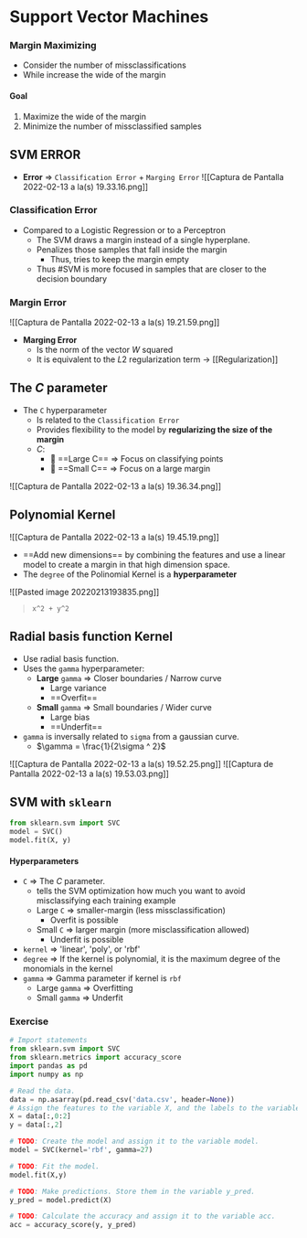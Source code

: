 # Support Vector Machines

### Margin Maximizing
- Consider the number of missclassifications 
- While increase the wide of the margin

#### Goal
1. Maximize the wide of the margin
2. Minimize the number of missclassified samples

## SVM ERROR
- **Error** => `Classification Error` + `Marging Error`
![[Captura de Pantalla 2022-02-13 a la(s) 19.33.16.png]]


### Classification Error
- Compared to a Logistic Regression or to a Perceptron
	- The SVM draws a margin instead of a single hyperplane.
	- Penalizes those samples that fall inside the margin
		- Thus, tries to keep the margin empty
	- Thus #SVM is more focused in samples that are closer to the decision boundary

### Margin Error

![[Captura de Pantalla 2022-02-13 a la(s) 19.21.59.png]]
- **Marging Error**
	- Is the norm of the vector $W$ squared
	- It is equivalent to the $L2$ regularization term -> [[Regularization]]

## The $C$ parameter

- The `C` hyperparameter
	- Is related to the `Classification Error`
	- Provides flexibility to the model by **regularizing the size of the margin**
	- $C$:
		- 🔴  ==Large C== => Focus on classifying points
		- 🔵  ==Small C== => Focus on a large margin
		
![[Captura de Pantalla 2022-02-13 a la(s) 19.36.34.png]]


## Polynomial Kernel
![[Captura de Pantalla 2022-02-13 a la(s) 19.45.19.png]]

- ==Add new dimensions== by combining the features and use a linear model to create a margin in that high dimension space.
- The `degree` of the Polinomial Kernel is a **hyperparameter**

![[Pasted image 20220213193835.png]]
> `x^2 + y^2`


## Radial basis function Kernel

- Use radial basis function.
- Uses the `gamma` hyperparameter:
	- **Large** `gamma` => Closer boundaries / Narrow curve
		- Large variance
		- ==Overfit==
	- **Small** `gamma` => Small boundaries / Wider curve
		- Large bias
		- ==Underfit==
- `gamma` is inversally related to `sigma` from a gaussian curve.
	- $\gamma = \frac{1}{2\sigma ^ 2}$
	
![[Captura de Pantalla 2022-02-13 a la(s) 19.52.25.png]]
![[Captura de Pantalla 2022-02-13 a la(s) 19.53.03.png]]

## SVM with `sklearn`

```python
from sklearn.svm import SVC
model = SVC()
model.fit(X, y)
```

#### Hyperparameters

- `C` => The $C$ parameter.
	- tells the SVM optimization how much you want to avoid misclassifying each training example
	- Large `C` => smaller-margin (less missclassification)
		- Overfit is possible
	- Small `C` => larger margin (more misclassification allowed)
		- Underfit is possible
- `kernel` => 'linear', 'poly', or 'rbf'
- `degree` => If the kernel is polynomial, it is the maximum degree of the monomials in the kernel
- `gamma` => Gamma parameter if kernel is `rbf`
	- Large `gamma` => Overfitting
	- Small `gamma` => Underfit

### Exercise

```python
# Import statements 
from sklearn.svm import SVC
from sklearn.metrics import accuracy_score
import pandas as pd
import numpy as np

# Read the data.
data = np.asarray(pd.read_csv('data.csv', header=None))
# Assign the features to the variable X, and the labels to the variable y. 
X = data[:,0:2]
y = data[:,2]

# TODO: Create the model and assign it to the variable model.
model = SVC(kernel='rbf', gamma=27)

# TODO: Fit the model.
model.fit(X,y)

# TODO: Make predictions. Store them in the variable y_pred.
y_pred = model.predict(X)

# TODO: Calculate the accuracy and assign it to the variable acc.
acc = accuracy_score(y, y_pred)
```